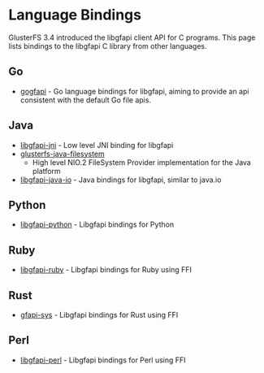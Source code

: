 # Language Bindings
GlusterFS 3.4 introduced the libgfapi client API for C programs. This
page lists bindings to the libgfapi C library from other languages.

Go
--

-   [gogfapi](https://github.com/gluster/gogfapi) - Go language bindings
    for libgfapi, aiming to provide an api consistent with the default
    Go file apis.

Java
----

-   [libgfapi-jni](https://github.com/semiosis/libgfapi-jni/) - Low
    level JNI binding for libgfapi
-   [glusterfs-java-filesystem](https://github.com/semiosis/glusterfs-java-filesystem)
    - High level NIO.2 FileSystem Provider implementation for the Java
    platform
-   [libgfapi-java-io](https://github.com/gluster/libgfapi-java-io) -
    Java bindings for libgfapi, similar to java.io

Python
------

-   [libgfapi-python](https://github.com/gluster/libgfapi-python) -
    Libgfapi bindings for Python

Ruby
----

-   [libgfapi-ruby](https://github.com/spajus/libgfapi-ruby) - Libgfapi
    bindings for Ruby using FFI

Rust
----

-   [gfapi-sys](https://github.com/cholcombe973/Gfapi-sys) - Libgfapi
    bindings for Rust using FFI

Perl
----

-   [libgfapi-perl](https://github.com/gluster/libgfapi-perl) - Libgfapi
    bindings for Perl using FFI
